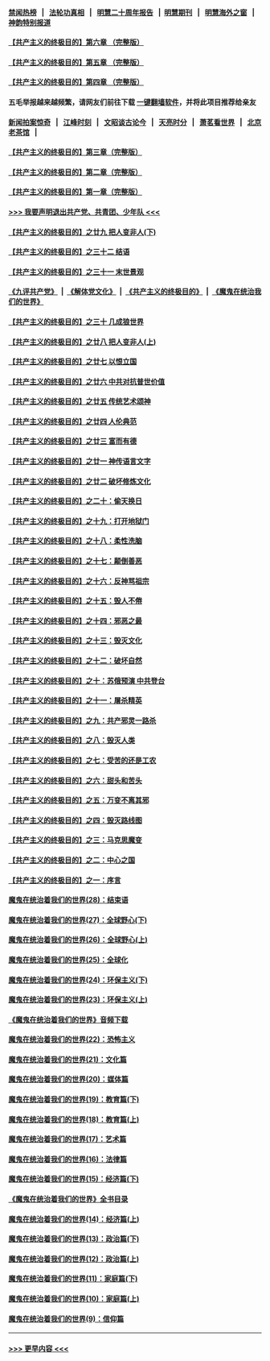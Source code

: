 #### [禁闻热榜](热点新闻.md?=0)  &nbsp;&nbsp;|&nbsp;&nbsp; [法轮功真相](https://github.com/gfw-breaker/truth/blob/master/README.md?=0) &nbsp;&nbsp;|&nbsp;&nbsp; [明慧二十周年报告](https://github.com/gfw-breaker/mh-reports/blob/master/README.md?=0) &nbsp;&nbsp;|&nbsp;&nbsp;[明慧期刊](https://github.com/gfw-breaker/mh-qikan) &nbsp;&nbsp;|&nbsp;&nbsp; [明慧海外之窗](https://github.com/gfw-breaker/mh-news/blob/master/README.md?=0) &nbsp;&nbsp;|&nbsp;&nbsp; [神韵特别报道](https://github.com/gfw-breaker/mh-news/blob/master/shenyun.md?=0)
#### [【共产主义的终极目的】第六章 （完整版）](../pages/nsc422/n11428913.md?t=02290831) 
#### [【共产主义的终极目的】第五章 （完整版）](../pages/nsc422/n11428912.md?t=02290831) 
#### [【共产主义的终极目的】第四章 （完整版）](../pages/nsc422/n11428907.md?t=02290831) 
#### 五毛举报越来越频繁，请网友们前往下载 [一键翻墙软件](https://github.com/gfw-breaker/ssr-accounts)，并将此项目推荐给亲友
#### [新闻拍案惊奇](https://github.com/gfw-breaker/banned-news/blob/master/pages/link4.md) &nbsp;&nbsp;|&nbsp;&nbsp; [江峰时刻](https://github.com/gfw-breaker/banned-news/blob/master/pages/link4.md) &nbsp;&nbsp;|&nbsp;&nbsp; [文昭谈古论今](https://github.com/gfw-breaker/banned-news/blob/master/pages/link4.md) &nbsp;&nbsp;|&nbsp;&nbsp; [天亮时分](https://github.com/gfw-breaker/banned-news/blob/master/pages/link4.md) &nbsp;&nbsp;|&nbsp;&nbsp; [萧茗看世界](https://github.com/gfw-breaker/banned-news/blob/master/pages/link4.md) &nbsp;&nbsp;|&nbsp;&nbsp; [北京老茶馆](https://github.com/gfw-breaker/banned-news/blob/master/pages/link4.md) &nbsp;&nbsp;|&nbsp;&nbsp; 
#### [【共产主义的终极目的】第三章（完整版）](../pages/nsc422/n11428848.md?t=02290831) 
#### [【共产主义的终极目的】第二章（完整版）](../pages/nsc422/n11428831.md?t=02290831) 
#### [【共产主义的终极目的】第一章（完整版）](../pages/nsc422/n11417651.md?t=02290831) 
#### [>>> 我要声明退出共产党、共青团、少年队 <<<](https://github.com/begood0513/goodnews/blob/master/quit/letter.md) 
#### [【共产主义的终极目的】之廿九 把人变非人(下)](../pages/nsc422/n11344140.md?t=02290831) 
#### [【共产主义的终极目的】之三十二 结语](../pages/nsc422/n11360535.md?t=02290831) 
#### [【共产主义的终极目的】之三十一 末世景观](../pages/nsc422/n11351129.md?t=02290831) 
#### [《九评共产党》](https://github.com/begood0513/9ping.md/blob/master/README.md) &nbsp;|&nbsp; [《解体党文化》](../../../../jtdwh.md/blob/master/README.md)  &nbsp;|&nbsp; [《共产主义的终极目的》](../../../../gczydzjmd.md/blob/master/README.md) &nbsp;|&nbsp; [《魔鬼在统治我们的世界》](../../../../mgztzwmdsj.md/blob/master/README.md) 
#### [【共产主义的终极目的】之三十 几成狼世界](../pages/nsc422/n11348280.md?t=02290831) 
#### [【共产主义的终极目的】之廿八 把人变非人(上)](../pages/nsc422/n11340492.md?t=02290831) 
#### [【共产主义的终极目的】之廿七 以恨立国](../pages/nsc422/n11336944.md?t=02290831) 
#### [【共产主义的终极目的】之廿六 中共对抗普世价值](../pages/nsc422/n11324785.md?t=02290831) 
#### [【共产主义的终极目的】之廿五 传统艺术颂神](../pages/nsc422/n11296396.md?t=02290831) 
#### [【共产主义的终极目的】之廿四 人伦典范](../pages/nsc422/n11296397.md?t=02290831) 
#### [【共产主义的终极目的】之廿三 富而有德](../pages/nsc422/n11283598.md?t=02290831) 
#### [【共产主义的终极目的】之廿一 神传语言文字](../pages/nsc422/n11263265.md?t=02290831) 
#### [【共产主义的终极目的】之廿二 破坏修炼文化](../pages/nsc422/n11245728.md?t=02290831) 
#### [【共产主义的终极目的】之二十：偷天换日](../pages/nsc422/n11238846.md?t=02290831) 
#### [【共产主义的终极目的】之十九：打开地狱门](../pages/nsc422/n11206376.md?t=02290831) 
#### [【共产主义的终极目的】之十八：柔性洗脑](../pages/nsc422/n11199994.md?t=02290831) 
#### [【共产主义的终极目的】之十七：颠倒善恶](../pages/nsc422/n11179782.md?t=02290831) 
#### [【共产主义的终极目的】之十六：反神骂祖宗](../pages/nsc422/n11166798.md?t=02290831) 
#### [【共产主义的终极目的】之十五：毁人不倦](../pages/nsc422/n11166792.md?t=02290831) 
#### [【共产主义的终极目的】之十四：邪恶之最](../pages/nsc422/n11150249.md?t=02290831) 
#### [【共产主义的终极目的】之十三：毁灭文化](../pages/nsc422/n11135227.md?t=02290831) 
#### [【共产主义的终极目的】之十二：破坏自然](../pages/nsc422/n11135214.md?t=02290831) 
#### [【共产主义的终极目的】之十：苏俄预演 中共登台](../pages/nsc422/n11118424.md?t=02290831) 
#### [【共产主义的终极目的】之十一：屠杀精英](../pages/nsc422/n11118442.md?t=02290831) 
#### [【共产主义的终极目的】之九：共产邪灵一路杀](../pages/nsc422/n11114139.md?t=02290831) 
#### [【共产主义的终极目的】之八：毁灭人类](../pages/nsc422/n11108503.md?t=02290831) 
#### [【共产主义的终极目的】之七：受苦的还是工农](../pages/nsc422/n11101809.md?t=02290831) 
#### [【共产主义的终极目的】之六：甜头和苦头](../pages/nsc422/n11096971.md?t=02290831) 
#### [【共产主义的终极目的】之五：万变不离其邪](../pages/nsc422/n11091285.md?t=02290831) 
#### [【共产主义的终极目的】之四：毁灭路线图](../pages/nsc422/n11086284.md?t=02290831) 
#### [【共产主义的终极目的】之三：马克思魔变](../pages/nsc422/n11061941.md?t=02290831) 
#### [【共产主义的终极目的】之二：中心之国](../pages/nsc422/n11047728.md?t=02290831) 
#### [【共产主义的终极目的】之一：序言](../pages/nsc422/n11086077.md?t=02290831) 
#### [魔鬼在统治着我们的世界(28)：结束语](../pages/nsc422/n10936246.md?t=02290831) 
#### [魔鬼在统治着我们的世界(27)：全球野心(下)](../pages/nsc422/n10928319.md?t=02290831) 
#### [魔鬼在统治着我们的世界(26)：全球野心(上)](../pages/nsc422/n10900318.md?t=02290831) 
#### [魔鬼在统治着我们的世界(25)：全球化](../pages/nsc422/n10788205.md?t=02290831) 
#### [魔鬼在统治着我们的世界(24)：环保主义(下)](../pages/nsc422/n10695307.md?t=02290831) 
#### [魔鬼在统治着我们的世界(23)：环保主义(上)](../pages/nsc422/n10688613.md?t=02290831) 
#### [《魔鬼在统治着我们的世界》音频下载](../pages/nsc422/n10635553.md?t=02290831) 
#### [魔鬼在统治着我们的世界(22)：恐怖主义](../pages/nsc422/n10614727.md?t=02290831) 
#### [魔鬼在统治着我们的世界(21)：文化篇](../pages/nsc422/n10597706.md?t=02290831) 
#### [魔鬼在统治着我们的世界(20)：媒体篇](../pages/nsc422/n10586579.md?t=02290831) 
#### [魔鬼在统治着我们的世界(19)：教育篇(下)](../pages/nsc422/n10564808.md?t=02290831) 
#### [魔鬼在统治着我们的世界(18)：教育篇(上)](../pages/nsc422/n10526970.md?t=02290831) 
#### [魔鬼在统治着我们的世界(17)：艺术篇](../pages/nsc422/n10499093.md?t=02290831) 
#### [魔鬼在统治着我们的世界(16)：法律篇](../pages/nsc422/n10485969.md?t=02290831) 
#### [魔鬼在统治着我们的世界(15)：经济篇(下)](../pages/nsc422/n10469975.md?t=02290831) 
#### [《魔鬼在统治着我们的世界》全书目录](../pages/nsc422/n10464261.md?t=02290831) 
#### [魔鬼在统治着我们的世界(14)：经济篇(上)](../pages/nsc422/n10457370.md?t=02290831) 
#### [魔鬼在统治着我们的世界(13)：政治篇(下)](../pages/nsc422/n10448270.md?t=02290831) 
#### [魔鬼在统治着我们的世界(12)：政治篇(上)](../pages/nsc422/n10444576.md?t=02290831) 
#### [魔鬼在统治着我们的世界(11)：家庭篇(下)](../pages/nsc422/n10440961.md?t=02290831) 
#### [魔鬼在统治着我们的世界(10)：家庭篇(上)](../pages/nsc422/n10435448.md?t=02290831) 
#### [魔鬼在统治着我们的世界(9)：信仰篇](../pages/nsc422/n10432159.md?t=02290831) 

----
#### [ >>> 更早内容 <<< ](../indexes/nsc422-earlier.md)
